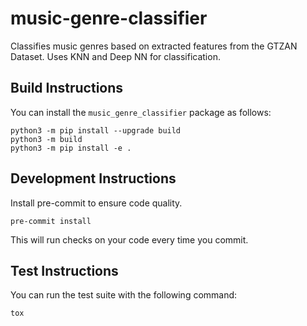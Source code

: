 # music-genre-classifier
Classifies music genres based on extracted features from the GTZAN Dataset. Uses KNN and Deep NN for classification.

## Build Instructions
You can install the `music_genre_classifier` package as follows:

```
python3 -m pip install --upgrade build
python3 -m build
python3 -m pip install -e .
```

## Development Instructions
Install pre-commit to ensure code quality.
```
pre-commit install
```

This will run checks on your code every time you commit.

## Test Instructions
You can run the test suite with the following command:

```
tox
```
